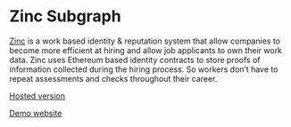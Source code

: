 # Zinc Subgraph

[Zinc](https://zinc.work/) is a work based identity & reputation system that allow companies to become more efficient
at hiring and allow job applicants to own their work data. Zinc uses Ethereum based identity contracts to store proofs
of information collected during the hiring process. So workers don’t have to repeat assessments and checks throughout 
their career.


[Hosted version](https://thegraph.com/explorer/subgraph/sistemico/zinc)


[Demo website](https://zinc-explorer.netlify.com)
